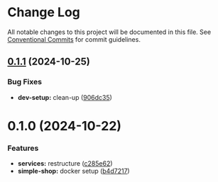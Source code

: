 # Change Log

All notable changes to this project will be documented in this file.
See [Conventional Commits](https://conventionalcommits.org) for commit guidelines.

## [0.1.1](https://github.com/paulAlexSerban/wbk--mern-playground/compare/@wbk--mern-playground/simple-shop-app@0.1.0...@wbk--mern-playground/simple-shop-app@0.1.1) (2024-10-25)

### Bug Fixes

-   **dev-setup:** clean-up ([906dc35](https://github.com/paulAlexSerban/wbk--mern-playground/commit/906dc35e2a6205943e831675533549dd6e10d431))

# 0.1.0 (2024-10-22)

### Features

-   **services:** restructure ([c285e62](https://github.com/paulAlexSerban/wbk--mern-playground/commit/c285e628ac7b640826e1614161950878d877302c))
-   **simple-shop:** docker setup ([b4d7217](https://github.com/paulAlexSerban/wbk--mern-playground/commit/b4d7217d85c8777ce37b1aaf28c6efb615d03885))
